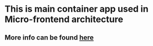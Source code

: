 # This is main container app used in Micro-frontend architecture

## More info can be found [here]()
